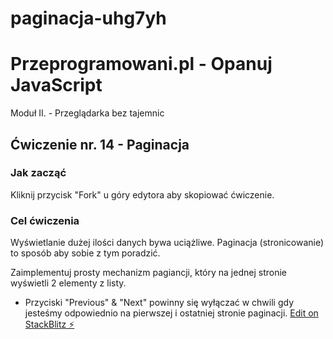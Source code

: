 # paginacja-uhg7yh

# Przeprogramowani.pl - Opanuj JavaScript

Moduł II. - Przeglądarka bez tajemnic

## Ćwiczenie nr. 14 - Paginacja

### Jak zacząć

Kliknij przycisk "Fork" u góry edytora aby skopiować ćwiczenie.

### Cel ćwiczenia

Wyświetlanie dużej ilości danych bywa uciążliwe. Paginacja (stronicowanie) to sposób aby sobie z tym poradzić.

Zaimplementuj prosty mechanizm pagiancji, który na jednej stronie wyświetli 2 elementy z listy.

- Przyciski "Previous" & "Next" powinny się wyłączać w chwili gdy jesteśmy odpowiednio na pierwszej i ostatniej stronie paginacji.
  [Edit on StackBlitz ⚡️](https://stackblitz.com/edit/paginacja-uhg7yh)
